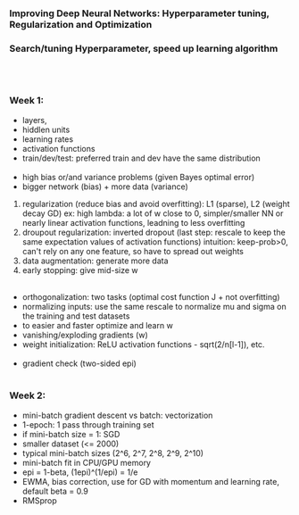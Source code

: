 ### Improving Deep Neural Networks: Hyperparameter tuning, Regularization and Optimization
### Search/tuning Hyperparameter, speed up learning algorithm
<br/><br/>
### Week 1:
  * layers,
  * hiddlen units
  * learning rates
  * activation functions
  * train/dev/test: preferred train and dev have the same distribution
<br/><br/>
  * high bias or/and variance problems (given Bayes optimal error)
  * bigger network (bias) + more data (variance)
  1. regularization (reduce bias and avoid overfitting): L1 (sparse), L2 (weight decay GD)
  ex: high lambda: a lot of w close to 0, simpler/smaller NN or nearly linear activation functions, 
    leadning to less overfitting 
  2. droupout regularization: inverted dropout (last step: rescale to keep the same expectation values of activation functions)
  intuition: keep-prob>0, can't rely on any one feature, so have to spread out weights
  3. data augmentation: generate more data
  4. early stopping: give mid-size w
<br/><br/>  
  * orthogonalization: two tasks (optimal cost function J + not overfitting)
  * normalizing inputs: use the same rescale to normalize mu and sigma on the training and test datasets
  * to easier and faster optimize and learn w
  * vanishing/exploding gradients (w)
  * weight initialization: ReLU activation functions - sqrt(2/n[l-1]), etc.
<br/><br/>
  * gradient check (two-sided epi)
<br/><br/>
### Week 2:
  * mini-batch gradient descent vs batch: vectorization
  * 1-epoch: 1 pass through training set
  * if mini-batch size = 1: SGD
  * smaller dataset (<= 2000)
  * typical mini-batch sizes (2^6, 2^7, 2^8, 2^9, 2^10)
  * mini-batch fit in CPU/GPU memory
  * epi = 1-beta, (1epi)^(1/epi) = 1/e
  * EWMA, bias correction, use for GD with momentum and learning rate, default beta = 0.9
  * RMSprop
  
  
  
  
  
  
  
  
